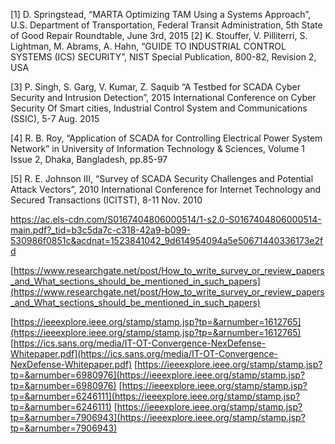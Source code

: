 [1] D. Springstead, “MARTA Optimizing TAM Using a Systems Approach”, U.S. Department of Transportation, Federal Transit Administration, 5th State of Good Repair Roundtable, June 3rd, 2015
[2] K. Stouffer, V. Pilliterri, S. Lightman, M. Abrams, A. Hahn, “GUIDE TO INDUSTRIAL CONTROL SYSTEMS (ICS) SECURITY”, NIST Special Publication, 800-82, Revision 2, USA

[3] P. Singh, S. Garg, V. Kumar, Z. Saquib “A Testbed for SCADA Cyber Security and Intrusion Detection”, 2015 International Conference on Cyber Security Of Smart cities, Industrial Control System and Communications (SSIC), 5-7 Aug. 2015

[4] R. B. Roy, “Application   of   SCADA   for   Controlling   Electrical Power System Network” in University of Information Technology & Sciences, Volume 1 Issue 2, Dhaka, Bangladesh, pp.85-97  

[5] R. E. Johnson III, “Survey of SCADA Security Challenges and Potential Attack Vectors”, 2010 International Conference for Internet Technology and Secured Transactions (ICITST), 8-11 Nov. 2010

[https://ac.els-cdn.com/S0167404806000514/1-s2.0-S0167404806000514-main.pdf?_tid=b3c5da7c-c318-42a9-b099-530986f0851c&acdnat=1523841042_9d614954094a5e50671440336173e2fd
](https://ac.els-cdn.com/S0167404806000514/1-s2.0-S0167404806000514-main.pdf?_tid=b3c5da7c-c318-42a9-b099-530986f0851c&acdnat=1523841042_9d614954094a5e50671440336173e2fd)

[https://www.researchgate.net/post/How_to_write_survey_or_review_papers_and_What_sections_should_be_mentioned_in_such_papers](https://www.researchgate.net/post/How_to_write_survey_or_review_papers_and_What_sections_should_be_mentioned_in_such_papers)

[https://ieeexplore.ieee.org/stamp/stamp.jsp?tp=&arnumber=1612765](https://ieeexplore.ieee.org/stamp/stamp.jsp?tp=&arnumber=1612765)
[https://ics.sans.org/media/IT-OT-Convergence-NexDefense-Whitepaper.pdf](https://ics.sans.org/media/IT-OT-Convergence-NexDefense-Whitepaper.pdf)
[https://ieeexplore.ieee.org/stamp/stamp.jsp?tp=&arnumber=6980976](https://ieeexplore.ieee.org/stamp/stamp.jsp?tp=&arnumber=6980976)
[https://ieeexplore.ieee.org/stamp/stamp.jsp?tp=&arnumber=6246111](https://ieeexplore.ieee.org/stamp/stamp.jsp?tp=&arnumber=6246111)
[https://ieeexplore.ieee.org/stamp/stamp.jsp?tp=&arnumber=7906943](https://ieeexplore.ieee.org/stamp/stamp.jsp?tp=&arnumber=7906943)